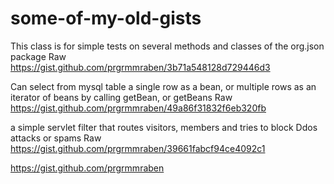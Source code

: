 # some-of-my-old-gists

This class is for simple tests on several methods and classes of the org.json package
Raw
https://gist.github.com/prgrmmraben/3b71a548128d729446d3

Can select from mysql table a single row as a bean, or multiple rows as an iterator of beans by calling getBean, or getBeans
Raw
https://gist.github.com/prgrmmraben/49a86f31832f6eb320fb



a simple servlet filter that routes visitors, members and tries to block Ddos attacks or spams
Raw
https://gist.github.com/prgrmmraben/39661fabcf94ce4092c1


https://gist.github.com/prgrmmraben
